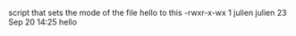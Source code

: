 script that sets the mode of the file hello to this -rwxr-x-wx 1 julien julien 23 Sep 20 14:25 hello
